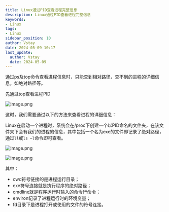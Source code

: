 ```yaml
---
title: Linux通过PID查看进程完整信息
description: Linux通过PID查看进程完整信息
keywords:
- Linux
tags:
- Linux
sidebar_position: 10
author: Vstay
date: 2024-05-09 10:17
last_update:
  author: Vstay
  date: 2024-05-09
---
```

通过ps及top命令查看进程信息时，只能查到相对路径，查不到的进程的详细信息，如绝对路径等。

先通过top查看进程PID

![image.png](https://cdn.jsdelivr.net/gh/Vstay97/Img_storage@main/blog/2024/Linux%E9%80%9A%E8%BF%87PID%E6%9F%A5%E7%9C%8B%E8%BF%9B%E7%A8%8B%E5%AE%8C%E6%95%B4%E4%BF%A1%E6%81%AF/202405091021317.png)

这时，我们需要通过以下的方法来查看进程的详细信息：

Linux在启动一个进程时，系统会在/proc下创建一个以PID命名的文件夹，在该文件夹下会有我们的进程的信息，其中包括一个名为exe的文件即记录了绝对路径，通过`ll`或`ls –l`命令即可查看。

![image.png](https://cdn.jsdelivr.net/gh/Vstay97/Img_storage@main/blog/2024/Linux%E9%80%9A%E8%BF%87PID%E6%9F%A5%E7%9C%8B%E8%BF%9B%E7%A8%8B%E5%AE%8C%E6%95%B4%E4%BF%A1%E6%81%AF/202405091023823.png)

![image.png](https://cdn.jsdelivr.net/gh/Vstay97/Img_storage@main/blog/2024/Linux%E9%80%9A%E8%BF%87PID%E6%9F%A5%E7%9C%8B%E8%BF%9B%E7%A8%8B%E5%AE%8C%E6%95%B4%E4%BF%A1%E6%81%AF/202405091025343.png)

其中：
- cwd符号链接的是进程运行目录；
- exe符号连接就是执行程序的绝对路径；
- cmdline就是程序运行时输入的命令行命令；
- environ记录了进程运行时的环境变量；
- fd目录下是进程打开或使用的文件的符号连接。